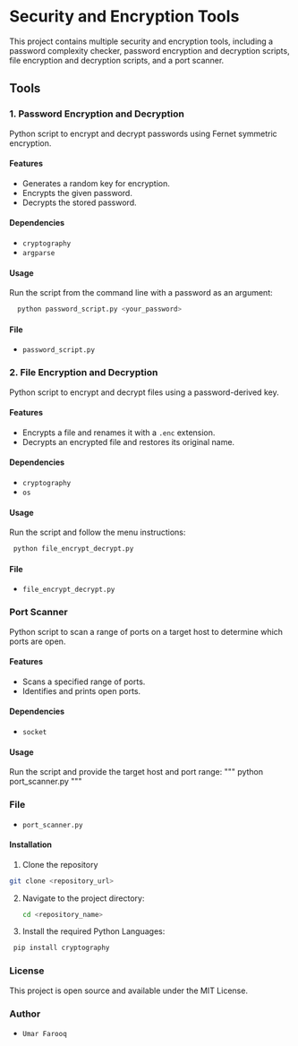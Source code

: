 # Security and Encryption Tools

This project contains multiple security and encryption tools, including a password complexity checker, password encryption and decryption scripts, file encryption and decryption scripts, and a port scanner.

## Tools


### 1. Password Encryption and Decryption

Python script to encrypt and decrypt passwords using Fernet symmetric encryption.

#### Features
- Generates a random key for encryption.
- Encrypts the given password.
- Decrypts the stored password.

#### Dependencies
- `cryptography`
- `argparse`

#### Usage
Run the script from the command line with a password as an argument:

``` bash
  python password_script.py <your_password>
```
#### File
- `password_script.py`

### 2. File Encryption and Decryption
Python script to encrypt and decrypt files using a password-derived key.
#### Features
- Encrypts a file and renames it with a `.enc` extension.
- Decrypts an encrypted file and restores its original name.

#### Dependencies
- `cryptography`
- `os`
#### Usage
Run the script and follow the menu instructions:
``` bash
 python file_encrypt_decrypt.py
```

#### File
- `file_encrypt_decrypt.py`
### Port Scanner
Python script to scan a range of ports on a target host to determine which ports are open.
#### Features
- Scans a specified range of ports.
- Identifies and prints open ports.
#### Dependencies
- `socket`
#### Usage
Run the script and provide the target host and port range:
""" python port_scanner.py """
### File
- `port_scanner.py`
#### Installation
1. Clone the repository
``` bash
git clone <repository_url>
```
2. Navigate to the project directory:
   ``` bash
   cd <repository_name>
   ```
3. Install the required Python Languages:
  ``` bash
   pip install cryptography
  ```
### License
This project is open source and available under the MIT License.

### Author
- `Umar Farooq`
